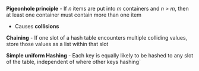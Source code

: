 **Pigeonhole principle** - If *n* items are put into *m* containers and *n* > *m*, then at least one container must contain more than one item
  - Causes **collisions**

**Chaining** - If one slot of a hash table encounters multiple colliding values, store those values as a list within that slot

**Simple uniform Hashing** - Each key is equally likely to be hashed to any slot of the table, independent of where other keys hashing`
